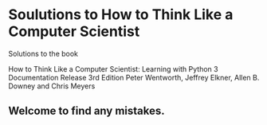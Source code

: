 # Soulutions to How to Think Like a Computer Scientist
Solutions to the book

How to Think Like a Computer Scientist: Learning with Python 3 Documentation Release 3rd Edition
Peter Wentworth, Jeffrey Elkner, Allen B. Downey and Chris Meyers

## Welcome to find any mistakes.

